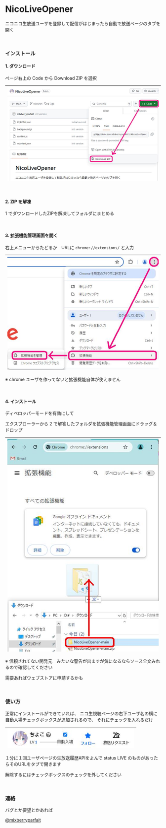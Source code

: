 # NicoLiveOpener

ニコニコ生放送ユーザを登録して配信がはじまったら自動で放送ページのタブを開く

<br>

### インストール

#### 1. ダウンロード

ページ右上の Code から Download ZIP を選択 

|![download](images/download.jpg)|
|:-:|

<br>

#### 2. ZIP を解凍
1 でダウンロードしたZIPを解凍してフォルダにまとめる

<br>
  
#### 3. 拡張機能管理画面を開く

右上メニューからたどるか　URLに `chrome://extensions/` と入力

|![extension](images/extension.jpg)|
|:-:|

※ chrome ユーザを作ってないと拡張機能自体が使えません

<br>
  
#### 4. インストール

ディベロッパーモードを有効にして

エクスプローラーから 2 で解答したフォルダを拡張機能管理画面にドラッグ＆ドロップ

|![extension](images/install.jpg)|
|:-:|

※ 信頼されてない開発元　みたいな警告が出ますが気になるならソース全文みれるので確認してください

需要あればウェブストアに申請するかも

<br>
  
### 使い方

正常にインストールができていれば、
ニコ生視聴ページの右下ユーザ名の横に自動入場チェックボックスが追加されるので、
それにチェックを入れるだけ

|![extension](images/user-add.jpg)|
|:-:|

１分に１回ユーザページの生放送履歴APIをよんで status LIVE のものがあったらそのURLをタブで開きます

解除するにはチェックボックスのチェックを外してください

<br>

### 連絡

バグとか要望とかあれば

 [@mixberryparfait](https://x.com/mixberryparfait)

